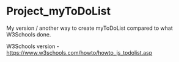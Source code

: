 # Project_myToDoList
My version / another way to create myToDoList compared to what W3Schools done.

W3Schools version - https://www.w3schools.com/howto/howto_js_todolist.asp 
